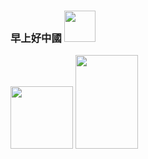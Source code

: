 ### 早上好中國 <img src ="https://github.com/ninetendo59/ninetendo59/assets/127402091/a9b47eb1-d16a-4f9c-bb3d-d17a471da962" width="50" height="50">

<img src ="https://github.com/ninetendo59/ninetendo59/assets/127402091/9aa322ce-d0db-49af-b075-0694c11ec014" width="100" height="100"> <img src="https://github.com/ninetendo59/ninetendo59/assets/127402091/d33ad621-aa31-499c-876d-10838958cfe9" width="100" height="150">


<!--
**ninetendo59/ninetendo59** is a ✨ _special_ ✨ repository because its `README.md` (this file) appears on your GitHub profile.

Here are some ideas to get you started:

- 🔭 I’m currently working on ...
- 🌱 I’m currently learning ...
- 👯 I’m looking to collaborate on ...
- 🤔 I’m looking for help with ...
- 💬 Ask me about ...
- 📫 How to reach me: ...
- 😄 Pronouns: ...
- ⚡ Fun fact: ...
-->
